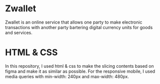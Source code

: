 # Zwallet

Zwallet is an online service that allows one party to make electronic transactions with another party bartering digital currency units for goods and services.


# HTML & CSS

In this repository, I used html & css to make the slicing contents based on figma and make it as similar as possible. For the responsive mobile, I used media queries with min-width: 240px and max-width: 480px.